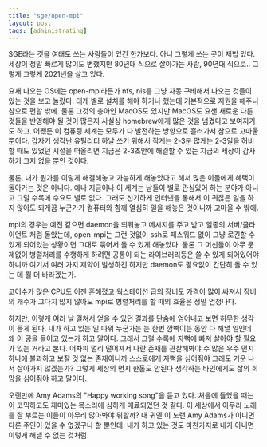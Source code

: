 ```yaml
---
title: "sge/open-mpi"
layout: post
tags: [administrating]
---
```


SGE라는 것을 여태도 쓰는 사람들이 있긴 한가보다. 아니 그렇게 쓰는 곳이 제법 있다. 세상이 정말 빠르게 많이도 변했지만 80년대 식으로 살아가는 사람, 90년대 식으로.. 그렇게 그렇게 2021년을 살고 있다.

요새 나오는 OS에는 open-mpi라든가 nfs, nis를 그냥 자동 구비해서 나오는 것들이 있는 것을 보고 놀랐다. 대개 별로 설치를 해야 하거나 했는데 기본적으로 지원을 해주니 참으로 편할 밖에. 물론 그것의 총아인 MacOS도 있지만 MacOS도 요샌 새로운 다른 것들을 반영해야 될 것이 많은지 사실상 homebrew에게 많은 것을 넘겼다고 보여지기도 하고. 어쨌든 이 컴퓨팅 세계는 모두가 다 발전하는 방향으로 흘러가서 참으로 고마울 뿐이다. 갑자기 생각난 유틸리티 하날 쓰기 위해서 작게는 2-3분 많게는 2-3일을 허비할 때도 있었던 시절을 떠올리면 지금은 2-3초안에 해결할 수 있는 지금의 세상이 감사하기 그지 없을 뿐인 것이다.

물론, 내가 뭔가를 이렇게 해결해놓고 가능하게 해놓았다고 해서 많은 이들에게 혜택이 돌아가는 것은 아니다. 예나 지금이나 이 세계는 남들이 별로 관심있어 하는 분야가 아니고 그럴 수록에 수요도 별로 없다. 그래도 신기하게 인터넷을 통해서 이 귀찮은 일을 하지 않아도 되게끔 누군가가 컴퓨터와 함께 열심히 일을 해놓은 것이니까 고마울 수 밖에.

mpi의 경우는 예전 같으면 daemon을 띄워놓고 메시지를 주고 받고 일종의 서버/클라이언트 처럼 돌았는데, open-mpi는 그런 것없이 ssh로 패스워드 없이 그냥 로긴할 수 있게 되어있는 상황이면 그대로 묶어서 돌 수 있게 해놓았다. 물론 그 머신들이 아무 문제없이 병렬처리를 수행하게 하려면 공통이 되는 라이브러리등은 쓸 수 있게 되어있어야 하니까 여기서 여러 가지 제약이 발생하긴 하지만 daemon도 필요없이 간단히 돌 수 있는 데 뭘 더 바라겠는가.

코어수가 많은 CPU도 이젠 흔해졌고 웍스테이션 급의 장비도 가격이 많이 싸져서 장비의 개수가 그다지 많지 않아도 mpi로 병렬처리를 할 때의 효율은 정말 엄청나다. 

하지만, 이렇게 여러 날 걸쳐서 얻을 수 있던 결과를 단숨에 얻어내고 보면 허무한 생각이 들게 된다. 내가 하고 있는 일 따위 누군가는 눈 한번 깜빡이는 동안 다 해낼 일인데 왜 이 공을 들이고 있는가 하고 말이다. 그래서 그럴 수록에 자뻑에 빠져 살아야 할 필요가 있는 거라고 본다. 어차피 멀리 떨어져서 나란 존재를 관찰해봐야 수 많은 우주 먼지 하나에 불과하고 보잘 것 없는 존재이니까 스스로에게 자뻑을 심어줘야 그래도 기운 나서 살아가지 않겠는가? 그렇게 세상의 먼지 한톨도 안된다 생각하는 타인에게도 삶의 희망을 심어줘야 하고 말이다.

오랜만에 Amy Adams의 "Happy working song"을 듣고 있다. 처음에 들었을 때는 이 코믹하고도 재미있는 목소리에 심하게 매료되었던 것 같다. 이 세상에서 아무리 노래를 잘 부르는 이들이 아무리 많아봐야 뭐할까? 내 귀엔 이 노랜 Amy Adams가 아니면 다른 주인이 있을 수 없겠구나 할 뿐인데. 내가 하고 있는 것도 마찬가지로 내가 아니면 이렇게 해낼 수 없는 것처럼. 